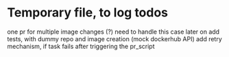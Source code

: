 

# Temporary file, to log todos


one pr for multiple image changes (?) need to handle this case later on
add tests, with dummy repo and image creation (mock dockerhub API)
add retry mechanism, if task fails after triggering the pr_script